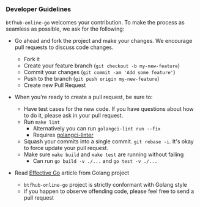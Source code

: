 ###  Developer Guidelines

``btfhub-online-go`` welcomes your contribution. To make the process as seamless as possible, we ask for the following:

* Go ahead and fork the project and make your changes. We encourage pull requests to discuss code changes.
    - Fork it
    - Create your feature branch (`git checkout -b my-new-feature`)
    - Commit your changes (`git commit -am 'Add some feature'`)
    - Push to the branch (`git push origin my-new-feature`)
    - Create new Pull Request

* When you're ready to create a pull request, be sure to:
    - Have test cases for the new code. If you have questions about how to do it, please ask in your pull request.
    - Run `make lint`
      - Alternatively you can run `golangci-lint run --fix`
      - Requires [golangci-linter](https://github.com/golangci/golangci-lint)
    - Squash your commits into a single commit. `git rebase -i`. It's okay to force update your pull request.
    - Make sure `make build` and `make test` are running without failing
      - Can run `go build -v ./...` and `go test -v ./...`

* Read [Effective Go](https://github.com/golang/go/wiki/CodeReviewComments) article from Golang project
    - `btfhub-online-go` project is strictly conformant with Golang style
    - if you happen to observe offending code, please feel free to send a pull request
